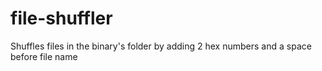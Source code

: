 # file-shuffler
Shuffles files in the binary's folder by adding 2 hex numbers and a space before file name
